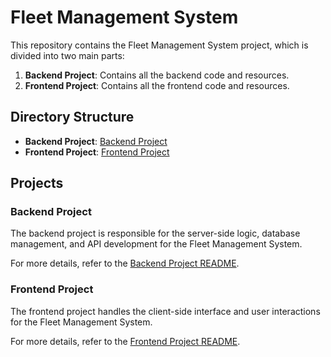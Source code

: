# Fleet Management System

This repository contains the Fleet Management System project, which is divided into two main parts:

1. **Backend Project**: Contains all the backend code and resources.
2. **Frontend Project**: Contains all the frontend code and resources.

## Directory Structure

- **Backend Project**: [Backend Project](https://github.com/AnjaliSangare/CDAC_Academic_Project-Fleet_Management-/blob/Backend_Project/README.md)
- **Frontend Project**: [Frontend Project](https://github.com/AnjaliSangare/CDAC_Academic_Project-Fleet_Management-/edit/Frontend_Project/README.md)

## Projects

### Backend Project

The backend project is responsible for the server-side logic, database management, and API development for the Fleet Management System.

For more details, refer to the [Backend Project README](Backend%20Project/README.md).

### Frontend Project

The frontend project handles the client-side interface and user interactions for the Fleet Management System.

For more details, refer to the [Frontend Project README](Frontend%20Project/README.md).
